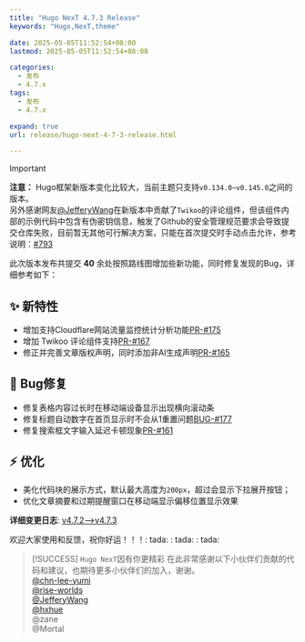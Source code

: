 ```yaml
---
title: "Hugo NexT 4.7.3 Release"
keywords: "Hugo,NexT,theme"

date: 2025-05-05T11:52:54+08:00
lastmod: 2025-05-05T11:52:54+08:00

categories:
  - 发布
  - 4.7.x
tags:
  - 发布
  - 4.7.x

expand: true
url: release/hugo-next-4-7-3-release.html

---
```


> [!IMPORTANT]
> **注意：** Hugo框架新版本变化比较大，当前主题只支持`v0.134.0~v0.145.0`之间的版本。<br/>
> 另外感谢网友[@JefferyWang](https://github.com/JefferyWang)在新版本中贡献了`Twikoo`的评论组件，但该组件内部的示例代码中包含有伪密钥信息，触发了Github的安全管理规范要求会导致提交仓库失败，目前暂无其他可行解决方案，只能在首次提交时手动点击允许，参考说明：[#793](https://github.com/twikoojs/twikoo/issues/793)

此次版本发布共提交 **40** 余处按照路线图增加些新功能，同时修复发现的Bug，详细参考如下：

## :sparkles: 新特性

- 增加支持Cloudflare网站流量监控统计分析功能[PR-#175](https://github.com/hugo-next/hugo-theme-next/pull/175)
- 增加 Twikoo 评论组件支持[PR-#167](https://github.com/hugo-next/hugo-theme-next/pull/167)
- 修正并完善文章版权声明，同时添加非AI生成声明[PR-#165](https://github.com/hugo-next/hugo-theme-next/pull/165)

## :bug: Bug修复

- 修复表格内容过长时在移动端设备显示出现横向滚动条
- 修复标题自动数字在首页显示时不会从1重置问题[BUG-#177](https://github.com/hugo-next/hugo-theme-next/issues/177)
- 修复搜索框文字输入延迟卡顿现象[PR-#161](https://github.com/hugo-next/hugo-theme-next/pull/161)

## :zap: 优化

- 美化代码块的展示方式，默认最大高度为`200px`，超过会显示下拉展开按钮；
- 优化文章摘要和过期提醒窗口在移动端显示偏移位置显示效果
  
**详细变更日志**: [v4.7.2-->v4.7.3](https://github.com/hugo-next/hugo-theme-next/compare/v4.7.2...v4.7.3)

欢迎大家使用和反馈，祝你好运！！！: tada: : tada: : tada: 

> [!SUCCESS] `Hugo NexT`因有你更精彩
> 在此非常感谢以下小伙伴们贡献的代码和建议，也期待更多小伙伴们的加入，谢谢。<br/>
> [@chn-lee-yumi](https://github.com/chn-lee-yumi) <br/>
> [@rise-worlds](https://github.com/rise-worlds) <br/>
> [@JefferyWang](https://github.com/JefferyWang) <br/>
> [@hxhue](https://github.com/hxhue) <br/>
> @zane <br/>
> @Mortal
